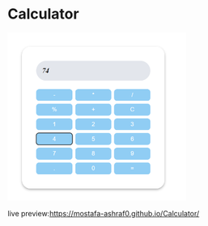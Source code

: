 # Calculator
  <img src="calc.PNG" alt="home" width="70%" height = "auto">

live preview:https://mostafa-ashraf0.github.io/Calculator/
